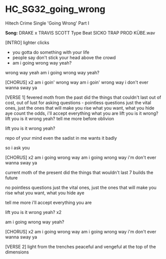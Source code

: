 # HC_SG32_going_wrong
Hitech Crime Single 'Going Wrong' Part I

**Song:** DRAKE x TRAVIS SCOTT Type Beat  SICKO TRAP  PROD  KÜBE.wav

[INTRO]
lighter clicks
- you gotta do something with your life
- people say don't stick your head above the crowd
- am i going wrong way yeah?

wrong way yeah
am i going wrong way yeah?

[CHORUS] x2
am i goin' wrong way
am i goin' wrong way
i don't ever wanna sway ya

[VERSE 1]
fevered moth from the past
did the things that couldn't last
out of cost, out of lust
for asking questions - pointless questions
just the vital ones, just the ones 
that will make you rise 
what you want, what you hide aye
count the odds, i'll accept everything what you are
lift you is it wrong?
lift you is it wrong yeah?
tell me more before oblivion 

lift you is it wrong yeah?

repo of your mind
even the sadist in me wants it badly

so i ask you

[CHORUS] x2
am i going wrong way
am i going wrong way
i'm don't ever wanna sway ya

current moth of the present
did the things that wouldn't last
7 builds the future 

no pointless questions
just the vital ones, just the ones that will make you rise
what you want, what you hide aye

tell me more 
i'll accept everything you are

lift you is it wrong yeah? x2

am i going wrong way yeah?

[CHORUS] x2
am i going wrong way
am i going wrong way
i'm don't ever wanna sway ya

[VERSE 2]
light from the trenches
peaceful and vengeful 
at the top of the dimensions











